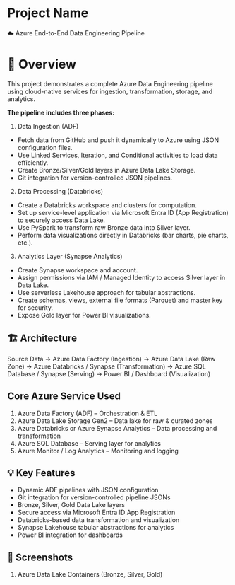 # Project Name
☁️ Azure End-to-End Data Engineering Pipeline

# 🚀 Overview
This project demonstrates a complete Azure Data Engineering pipeline using cloud-native services for ingestion, transformation, storage, and analytics.

**The pipeline includes three phases:**

1. Data Ingestion (ADF)
  * Fetch data from GitHub and push it dynamically to Azure using JSON configuration files.
  * Use Linked Services, Iteration, and Conditional activities to load data efficiently.
  * Create Bronze/Silver/Gold layers in Azure Data Lake Storage.
  * Git integration for version-controlled JSON pipelines.

2. Data Processing (Databricks)
  * Create a Databricks workspace and clusters for computation.
  * Set up service-level application via Microsoft Entra ID (App Registration) to securely access Data Lake.
  * Use PySpark to transform raw Bronze data into Silver layer.
  * Perform data visualizations directly in Databricks (bar charts, pie charts, etc.).

3. Analytics Layer (Synapse Analytics)
  * Create Synapse workspace and account.
  * Assign permissions via IAM / Managed Identity to access Silver layer in Data Lake.
  * Use serverless Lakehouse approach for tabular abstractions.
  * Create schemas, views, external file formats (Parquet) and master key for security.
  * Expose Gold layer for Power BI visualizations.



## 🏗️ Architecture
Source Data → Azure Data Factory (Ingestion)
             → Azure Data Lake (Raw Zone)
             → Azure Databricks / Synapse (Transformation)
             → Azure SQL Database / Synapse (Serving)
             → Power BI / Dashboard (Visualization)

## Core Azure Service Used 
1. Azure Data Factory (ADF) – Orchestration & ETL
2. Azure Data Lake Storage Gen2 – Data lake for raw & curated zones
3. Azure Databricks or Azure Synapse Analytics – Data processing and transformation
4. Azure SQL Database – Serving layer for analytics
5. Azure Monitor / Log Analytics – Monitoring and logging

## 💡 Key Features
* Dynamic ADF pipelines with JSON configuration
* Git integration for version-controlled pipeline JSONs
* Bronze, Silver, Gold Data Lake layers
* Secure access via Microsoft Entra ID App Registration
* Databricks-based data transformation and visualization
* Synapse Lakehouse tabular abstractions for analytics
* Power BI integration for dashboards

##  📸 Screenshots
1. Azure Data Lake Containers (Bronze, Silver, Gold)
   


